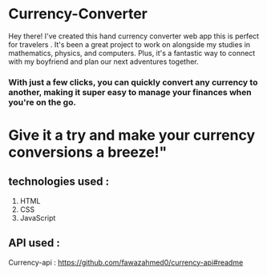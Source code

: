 # Currency-Converter
Hey there! I've created this hand currency converter web app this is perfect for travelers .
It's been a great project to work on alongside my studies in mathematics, physics, and computers. Plus, it's a fantastic way to connect with my boyfriend and plan our next adventures together. 

### With just a few clicks, you can quickly convert any currency to another, making it super easy to manage your finances when you're on the go. 

#  Give it a try and make your currency conversions a breeze!"

## technologies used :
  1. HTML
  2. CSS
  3. JavaScript

## API used :
Currency-api : https://github.com/fawazahmed0/currency-api#readme
